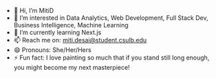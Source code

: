 - 👋 Hi, I’m MitiD
- 👀 I’m interested in Data Analytics, Web Development, Full Stack Dev, Business Intelligence, Machine Learning
- 🌱 I’m currently learning Next.js
- 📫 Reach me on: miti.desai@student.csulb.edu
- 😄 Pronouns: She/Her/Hers
- ⚡ Fun fact: I love painting so much that if you stand still long enough, you might become my next masterpiece!

<!---
MiD200998/MiD200998 is a ✨ special ✨ repository because its `README.md` (this file) appears on your GitHub profile.
You can click the Preview link to take a look at your changes.
--->
